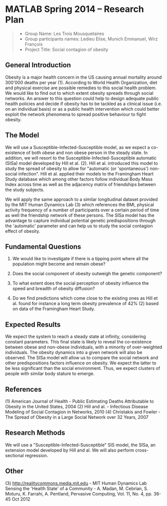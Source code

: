 # MATLAB Spring 2014 – Research Plan

> * Group Name: Les Trois Mousquetaires
> * Group participants names: Ledieu Elise, Munich Emmanuel, Wirz François
> * Project Title: Social contagion of obesity

## General Introduction

Obesity is a major health concern in the US causing annual mortality around 300'000 deaths per year (1). According to World Health Organization, diet and physical exercise are possible remedies to this social health problem. We would like to find out to which extent obesity spreads through social networks. An answer to this question could help to design adequate public health policies and decide if obesity has to be tackled as a clinical issue (i.e. on an individual basis) or as a public health intervention which could better exploit the network phenomena to spread positive behaviour to fight obesity.

## The Model

We will use a Susceptible-Infected-Susceptible model, as we expect a co-existence of both obese and non obese person in the steady state. In addition,  we will resort to the Susceptible-Infected-Susceptible automatic (SISa) model developed by Hill et al. (2). Hill et al. introduced this model to study the spread of obesity to allow for "automatic (or 'spontaneous') non-social infection". Hill et al. applied their models to the Framingham Heart Study database which among other factors follow individual Body Mass Index across time as well as the adjacency matrix of friendships between the study subjects. 

We will apply the same approach to a similar longitudinal dataset provided by the MIT Human Dynamics Lab (3) which references the BMI, physical activity frequency of a number of participants over a certain period of time as well the friendship network of these persons.
The SISa model has the advantage to capture individual potential genetic predispositions through the 'automatic' parameter and can help us to study the social contagion effect of obesity.	

## Fundamental Questions

1)	We would like to investigate if there is a tipping point where all the population might become and remain obese?

2)	Does the social component of obesity outweigh the genetic component?

3)	To what extent does the social perception of obesity influence the speed and breadth of obesity diffusion?

4)	Do we find predictions which come close to the existing ones as Hill et al. found for instance a long term obesity prevalence of 42% (2) based on data of the Framingham Heart Study.

## Expected Results

We expect the system to reach a steady state at infinity, considering constant parameters. This final state is likely to reveal the co-existence between obese and non-obese individuals, with a minority of over-weighted individuals. The obesity dynamics into a given network will also be observed. 
The SISa model will allow us to compare the social network and other predispositions factors influence on obesity. We expect the latter to be less significant than the social environment. Thus, we expect clusters of people with similar body stature to emerge.

## References 

(1) American Journal of Health - Public Estimating Deaths Attributable to Obesity in the United States, 2004
(2) Hill and al. - Infectious Disease Modeling of Social Contagion in Networks, 2010
(4) Christakis and Fowler - The Spread of Obesity in a Large Social Network over 32 Years, 2007

## Research Methods

We will use a "Susceptible-Infected-Susceptible" SIS model, the SISa, an extension model developed by Hill and al. We will also perform cross-sectional regression.

## Other

(3)  http://realitycommons.media.mit.edu - MIT Human Dynamics Lab
Sensing the 'Health State' of a Community - A. Madan, M. Cebrian, S. Moturu, K. Farrahi, A. Pentland, Pervasive Computing, Vol. 11, No. 4, pp. 36-45 Oct 2012

